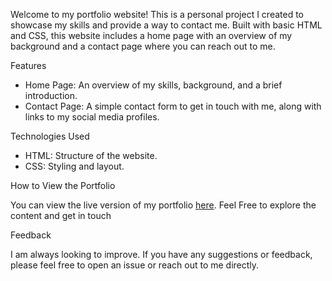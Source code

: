 Welcome to my portfolio website! This is a personal project I created to showcase my skills and provide a way to contact me. Built with basic HTML and CSS, this website includes a home page with an overview of my background and a contact page where you can reach out to me.

 Features

- Home Page: An overview of my skills, background, and a brief introduction.
- Contact Page: A simple contact form to get in touch with me, along with links to my social media profiles.

Technologies Used

- HTML: Structure of the website.
- CSS: Styling and layout.

How to View the Portfolio

You can view the live version of my portfolio [here](#). Feel Free to explore the content and get in touch

Feedback

I am always looking to improve. If you have any suggestions or feedback, please feel free to open an issue or reach out to me directly.

